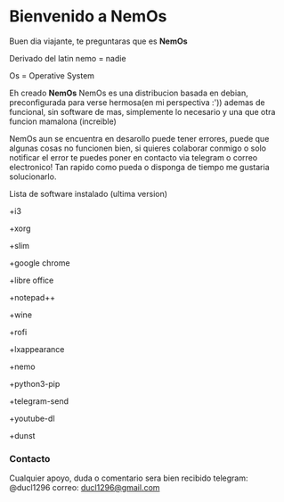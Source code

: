 # Bienvenido a NemOs

Buen dia viajante, te preguntaras que es **NemOs**


Derivado del latin nemo = nadie

Os = Operative System


Eh creado **NemOs**
NemOs es una distribucion basada en debian, preconfigurada para verse hermosa(en mi perspectiva :')) ademas de funcional, sin software de mas, simplemente lo necesario
y una que otra funcion mamalona (increible)

NemOs aun se encuentra en desarollo puede tener errores, puede que algunas cosas no funcionen bien, si quieres colaborar conmigo o solo notificar el error te puedes poner en contacto via telegram o correo electronico!
Tan rapido como pueda o disponga de tiempo me gustaria solucionarlo.

Lista de software instalado (ultima version)

+i3

+xorg

+slim

+google chrome

+libre office

+notepad++

+wine

+rofi

+lxappearance

+nemo

+python3-pip

+telegram-send

+youtube-dl

+dunst

### Contacto

Cualquier apoyo, duda o comentario sera bien recibido
telegram: @ducl1296
correo: ducl1296@gmail.com
